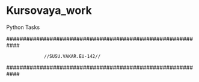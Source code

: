 # Kursovaya_work
Python Tasks

############################################################

                  //SUSU.VAKAR.EU-142//
                  
############################################################                 
